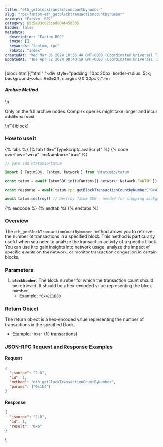 ```yaml
---
title: "eth_getblocktransactioncountbynumber"
slug: "rpc-fantom-eth_getblocktransactioncountbynumber"
excerpt: "Fantom  RPC"
category: 65c5e93c623cad004b45d505
hidden: false
metadata: 
  description: "Fantom RPC"
  image: []
  keywords: "fantom, rpc"
  robots: "index"
createdAt: "Wed Mar 06 2024 10:35:44 GMT+0000 (Coordinated Universal Time)"
updatedAt: "Tue Apr 02 2024 08:40:59 GMT+0000 (Coordinated Universal Time)"
---
```

[block:html]{"html":"<div style=\"padding: 10px 20px; border-radius: 5px; background-color: #e6e2ff; margin: 0 0 30px 0;\">\n  <h5>Archive Method</h5>\n  <p>Only on the full archive nodes. Complex queries might take longer and incur additional cost</p>\n</div>"}[/block]

### How to use it

{% tabs %}
{% tab title="TypeScript/JavaScript" %}
{% code overflow="wrap" lineNumbers="true" %}
```typescript
// yarn add @tatumio/tatum

import { TatumSDK, Fantom, Network } from '@tatumio/tatum'
  
const tatum = await TatumSDK.init<Fantom>({ network: Network.FANTOM })

const response = await tatum.rpc.getBlockTransactionCountByNumber('0x42C1D80')

await tatum.destroy() // Destroy Tatum SDK - needed for stopping background jobs
```
{% endcode %}
{% endtab %}
{% endtabs %}

### Overview

The `eth_getBlockTransactionCountByNumber` method allows you to retrieve the number of transactions in a specified block. This method is particularly useful when you need to analyze the transaction activity of a specific block. You can use it to gain insights into network usage, analyze the impact of specific events on the network, or monitor transaction congestion in certain blocks.

### Parameters

1. **`blockNumber`**: The block number for which the transaction count should be retrieved. It should be a hex-encoded value representing the block number.
   * Example: `"0x42C1D80` 

### Return Object

The return object is a hex-encoded value representing the number of transactions in the specified block.

* Example: `"0xa"` (10 transactions)

### JSON-RPC Request and Response Examples

#### Request

```json
{
  "jsonrpc": "2.0",
  "id": 1,
  "method": "eth_getBlockTransactionCountByNumber",
  "params": ["0x1b4"]
}
```

#### Response

```json
{
  "jsonrpc": "2.0",
  "id": 1,
  "result": "0xa"
}
```



\
